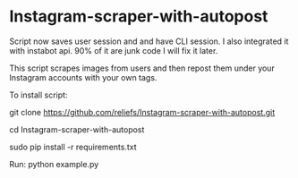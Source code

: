# Instagram-scraper-with-autopost

Script now saves user session and and have CLI session. 
I also integrated it with instabot api.
90% of it are junk code I will fix it later.

This script scrapes images from users and then repost them under your Instagram accounts with your own tags. 

To install script:

git clone https://github.com/reliefs/Instagram-scraper-with-autopost.git

cd Instagram-scraper-with-autopost

sudo pip install -r requirements.txt

Run: python example.py
